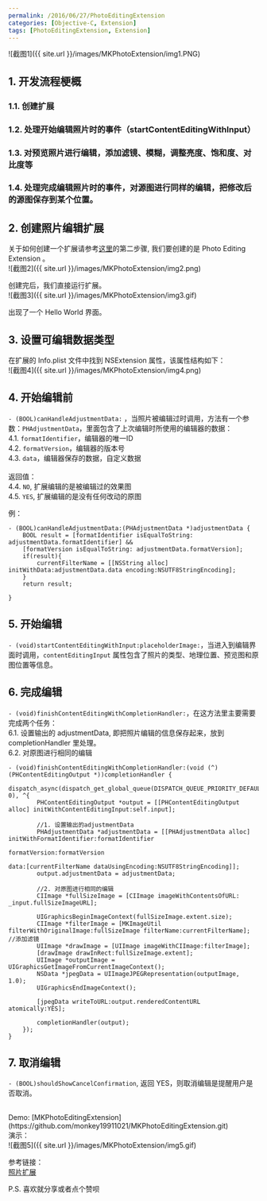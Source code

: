 ```yaml
---
permalink: /2016/06/27/PhotoEditingExtension
categories: [Objective-C, Extension]
tags: [PhotoEditingExtension, Extension]
---
```

![截图1]({{ site.url }}/images/MKPhotoExtension/img1.PNG)

## 1. 开发流程梗概

### 1.1. 创建扩展

### 1.2. 处理开始编辑照片时的事件（startContentEditingWithInput）

### 1.3. 对预览照片进行编辑，添加滤镜、模糊，调整亮度、饱和度、对比度等

### 1.4. 处理完成编辑照片时的事件，对源图进行同样的编辑，把修改后的源图保存到某个位置。

## 2. 创建照片编辑扩展
关于如何创建一个扩展请参考[这里](http://mkapple.cn/2016/06/20/TodayExtension)的第二步骤, 我们要创建的是 Photo Editing Extension 。
<br>
![截图2]({{ site.url }}/images/MKPhotoExtension/img2.png)

创建完后，我们直接运行扩展。
<br>
![截图3]({{ site.url }}/images/MKPhotoExtension/img3.gif)

出现了一个 Hello World 界面。

## 3. 设置可编辑数据类型
在扩展的 Info.plist 文件中找到 NSExtension 属性，该属性结构如下：
<br>
![截图4]({{ site.url }}/images/MKPhotoExtension/img4.png)

## 4. 开始编辑前
`- (BOOL)canHandleAdjustmentData:` ，当照片被编辑过时调用，方法有一个参数：`PHAdjustmentData`，里面包含了上次编辑时所使用的编辑器的数据：
<br>
4.1. `formatIdentifier`，编辑器的唯一ID <br>
4.2. `formatVersion`，编辑器的版本号 <br>
4.3. `data`，编辑器保存的数据，自定义数据 <br>
<br>
返回值： <br>
4.4. `NO`, 扩展编辑的是被编辑过的效果图 <br>
4.5. `YES`, 扩展编辑的是没有任何改动的原图 <br>

例：

~~~objc
- (BOOL)canHandleAdjustmentData:(PHAdjustmentData *)adjustmentData {
    BOOL result = [formatIdentifier isEqualToString: adjustmentData.formatIdentifier] &&
    [formatVersion isEqualToString: adjustmentData.formatVersion];
    if(result){
        currentFilterName = [[NSString alloc] initWithData:adjustmentData.data encoding:NSUTF8StringEncoding];
    }
    return result;
    
}
~~~

## 5. 开始编辑
`- (void)startContentEditingWithInput:placeholderImage:`，当进入到编辑界面时调用，`contentEditingInput` 属性包含了照片的类型、地理位置、预览图和原图位置等信息。

## 6. 完成编辑
`- (void)finishContentEditingWithCompletionHandler:`，在这方法里主要需要完成两个任务：
<br>
6.1. 设置输出的 adjustmentData, 即把照片编辑的信息保存起来，放到 completionHandler 里处理。
<br>
6.2. 对原图进行相同的编辑

~~~objc
- (void)finishContentEditingWithCompletionHandler:(void (^)(PHContentEditingOutput *))completionHandler {
    dispatch_async(dispatch_get_global_queue(DISPATCH_QUEUE_PRIORITY_DEFAULT, 0), ^{
        PHContentEditingOutput *output = [[PHContentEditingOutput alloc] initWithContentEditingInput:self.input];
        
        //1. 设置输出的adjustmentData
        PHAdjustmentData *adjustmentData = [[PHAdjustmentData alloc] initWithFormatIdentifier:formatIdentifier
                                                                                formatVersion:formatVersion
                                                                                         data:[currentFilterName dataUsingEncoding:NSUTF8StringEncoding]];
        output.adjustmentData = adjustmentData;
        
        //2. 对原图进行相同的编辑
        CIImage *fullSizeImage = [CIImage imageWithContentsOfURL: _input.fullSizeImageURL];
        
        UIGraphicsBeginImageContext(fullSizeImage.extent.size);
        CIImage *filterImage = [MKImageUtil filterWithOriginalImage:fullSizeImage filterName:currentFilterName]; //添加滤镜
        UIImage *drawImage = [UIImage imageWithCIImage:filterImage];
        [drawImage drawInRect:fullSizeImage.extent];
        UIImage *outputImage = UIGraphicsGetImageFromCurrentImageContext();
        NSData *jpegData = UIImageJPEGRepresentation(outputImage, 1.0);
        UIGraphicsEndImageContext();
        
        [jpegData writeToURL:output.renderedContentURL atomically:YES];
        
        completionHandler(output);
    });
}
~~~

## 7. 取消编辑
`- (BOOL)shouldShowCancelConfirmation`, 返回 YES，则取消编辑是提醒用户是否取消。

<br>
Demo: [MKPhotoEditingExtension](https://github.com/monkey19911021/MKPhotoEditingExtension.git)

<br>
演示：
<br>
![截图5]({{ site.url }}/images/MKPhotoExtension/img5.gif)
<br>

参考链接：
<br>
[照片扩展](http://objccn.io/issue-21-5/)
<br>


P.S. 喜欢就分享或者点个赞呗

<!-- 多说评论框 start -->
<div class="ds-thread" data-thread-key="PhotoEditingExtension" data-title="PhotoEditingExtension" data-url="http://mkapple.cn/2016/06/27/PhotoEditingExtension"></div>
<!-- 多说评论框 end -->
<!-- 多说公共JS代码 start (一个网页只需插入一次) -->
<script type="text/javascript">
var duoshuoQuery = {short_name:"mkapple"};
	(function() {
		var ds = document.createElement('script');
		ds.type = 'text/javascript';ds.async = true;
		ds.src = (document.location.protocol == 'https:' ? 'https:' : 'http:') + '//static.duoshuo.com/embed.js';
		ds.charset = 'UTF-8';
		(document.getElementsByTagName('head')[0] 
		 || document.getElementsByTagName('body')[0]).appendChild(ds);
	})();
	</script>
<!-- 多说公共JS代码 end -->